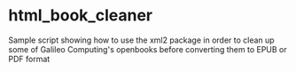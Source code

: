 html_book_cleaner
=================

Sample script showing how to use the xml2 package in order to clean up some of Galileo Computing's openbooks before converting them to EPUB or PDF format
